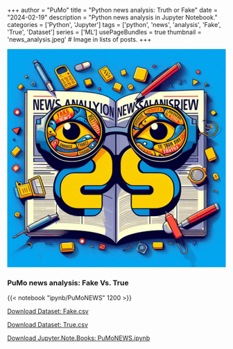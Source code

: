 +++
author = "PuMo"
title = "Python news analysis: Truth or Fake"
date = "2024-02-19"
description = "Python news analysis in Jupyter Notebook."
categories = ['Python', 'Jupyter']
tags = ['python', 'news', 'analysis', 'Fake', 'True', 'Dataset']
series = ['ML']
usePageBundles = true
thumbnail = 'news_analysis.jpeg' # Image in lists of posts.
+++

![AdaBoost](news_analysis.jpeg)

### PuMo news analysis: Fake Vs. True

{{< notebook "ipynb/PuMoNEWS" 1200 >}}


[Download Dataset: Fake.csv](https://pumo.storage.iran.liara.space/PuMoNEWS.files/Fake.csv)

[Download Dataset: True.csv](https://pumo.storage.iran.liara.space/PuMoNEWS.files/True.csv)

[Download Jupyter.Note.Books: PuMoNEWS.ipynb](https://pumo.storage.iran.liara.space/PuMoNEWS.files/PuMoNEWS.ipynb)





